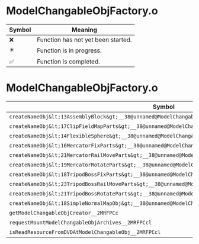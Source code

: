 # ModelChangableObjFactory.o
| Symbol | Meaning 
| ------------- | ------------- 
| :x: | Function has not yet been started. 
| :eight_pointed_black_star: | Function is in progress. 
| :white_check_mark: | Function is completed. 


# ModelChangableObjFactory.o
| Symbol | Decompiled? |
| ------------- | ------------- |
| `createNameObj&lt;13AssemblyBlock&gt;__38@unnamed@ModelChangableObjFactory_cpp@FPCc_P7NameObj` | :x: |
| `createNameObj&lt;17ClipFieldMapParts&gt;__38@unnamed@ModelChangableObjFactory_cpp@FPCc_P7NameObj` | :x: |
| `createNameObj&lt;14FlexibleSphere&gt;__38@unnamed@ModelChangableObjFactory_cpp@FPCc_P7NameObj` | :x: |
| `createNameObj&lt;16MercatorFixParts&gt;__38@unnamed@ModelChangableObjFactory_cpp@FPCc_P7NameObj` | :x: |
| `createNameObj&lt;21MercatorRailMoveParts&gt;__38@unnamed@ModelChangableObjFactory_cpp@FPCc_P7NameObj` | :x: |
| `createNameObj&lt;19MercatorRotateParts&gt;__38@unnamed@ModelChangableObjFactory_cpp@FPCc_P7NameObj` | :x: |
| `createNameObj&lt;18TripodBossFixParts&gt;__38@unnamed@ModelChangableObjFactory_cpp@FPCc_P7NameObj` | :x: |
| `createNameObj&lt;23TripodBossRailMoveParts&gt;__38@unnamed@ModelChangableObjFactory_cpp@FPCc_P7NameObj` | :x: |
| `createNameObj&lt;21TripodBossRotateParts&gt;__38@unnamed@ModelChangableObjFactory_cpp@FPCc_P7NameObj` | :x: |
| `createNameObj&lt;18SimpleNormalMapObj&gt;__38@unnamed@ModelChangableObjFactory_cpp@FPCc_P7NameObj` | :x: |
| `getModelChangableObjCreator__2MRFPCc` | :x: |
| `requestMountModelChangableObjArchives__2MRFPCcl` | :x: |
| `isReadResourceFromDVDAtModelChangableObj__2MRFPCcl` | :x: |
